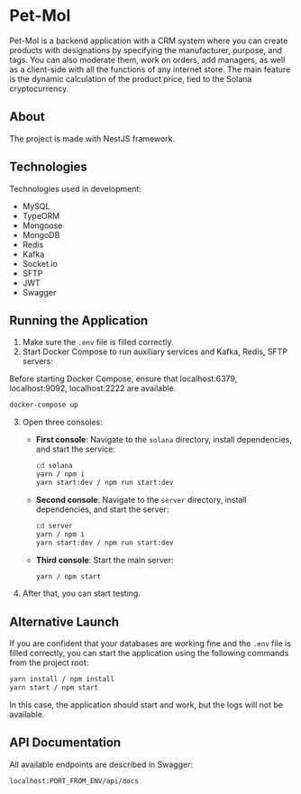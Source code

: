 # Pet-Mol

Pet-Mol is a backend application with a CRM system where you can create products with designations by specifying the manufacturer, purpose, and tags. You can also moderate them, work on orders, add managers, as well as a client-side with all the functions of any internet store. The main feature is the dynamic calculation of the product price, tied to the Solana cryptocurrency.

## About

The project is made with NestJS framework.

## Technologies

Technologies used in development:

- MySQL
- TypeORM
- Mongoose
- MongoDB
- Redis
- Kafka
- Socket.io
- SFTP
- JWT
- Swagger

## Running the Application

1. Make sure the `.env` file is filled correctly.
2. Start Docker Compose to run auxiliary services and Kafka, Redis, SFTP servers:

Before starting Docker Compose, ensure that localhost:6379, localhost:9092, localhost:2222 are available.

```bash
docker-compose up
```

3. Open three consoles:

   - **First console**: Navigate to the `solana` directory, install dependencies, and start the service:

     ```bash
     cd solana
     yarn / npm i
     yarn start:dev / npm run start:dev
     ```

   - **Second console**: Navigate to the `server` directory, install dependencies, and start the server:

     ```bash
     cd server
     yarn / npm i
     yarn start:dev / npm run start:dev
     ```

   - **Third console**: Start the main server:

     ```bash
     yarn / npm start
     ```

4. After that, you can start testing.

## Alternative Launch

If you are confident that your databases are working fine and the `.env` file is filled correctly, you can start the application using the following commands from the project root:

```bash
yarn install / npm install
yarn start / npm start


```

In this case, the application should start and work, but the logs will not be available.

## API Documentation

All available endpoints are described in Swagger:

```bash
localhost:PORT_FROM_ENV/api/docs


```
